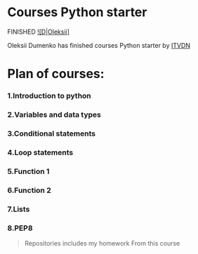 # Courses Python starter
FINISHED
[![D|Oleksii]](https://images.app.goo.gl/RzybhK1r7yCfG9Sc7)

Oleksii Dumenko has finished courses Python starter
by [ITVDN](https://itvdn.com/)

# Plan of courses:

### 1.Introduction to python

### 2.Variables and data types

### 3.Conditional statements

### 4.Loop statements

### 5.Function 1

### 6.Function 2

### 7.Lists

### 8.PEP8


> Repositories includes my homework
> From this course
